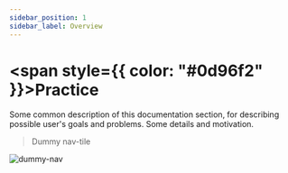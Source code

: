 ```yaml
---
sidebar_position: 1
sidebar_label: Overview
---
```


# <span style={{ color: "#0d96f2" }}>Practice</span>

<p style={{ fontSize: "1.25rem" }}>
Some common description of this documentation section, for describing possible user's goals and problems. Some details and motivation.
</p>

> Dummy nav-tile

![dummy-nav](/img/dummy-nav.png)
